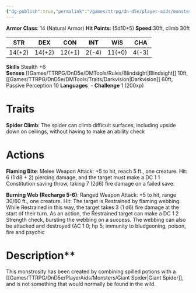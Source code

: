 ```yaml
---
{"dg-publish":true,"permalink":"/games/ttrpg/dn-d5e/player-aids/monsters/giant-inferno-spider/","tags":["TTRPG/DND/5e","StatBlock"],"noteIcon":""}
---
```



**Armor Class**: 14 (Natural Armor)
**Hit Points**:  (5d10+5)
**Speed**:30ft, climb 30ft

|  STR   | DEX    | CON | INT| WIS | CHA |
| --- | --- | --- | --- | --- | --- | 
| 14(+2)  |  14(+2)   | 12(+1)     | 2(-4) | 11(+0) |  4(-3)|

**Skills** Stealth +6
**Senses** [[Games/TTRPG/DnD5e/DMTools/Rules/Blindsight\|Blindsight]] 10ft, [[Games/TTRPG/DnD5e/DMTools/Traits/Darkvision\|Darkvision]] 60ft, Passive Perception 10
**Languages**   -
**Challenge** 1 (200xp)

# Traits
**Spider Climb**: The spider can climb difficult surfaces, including upside down on ceilings, without having to make an ability check
# Actions
 **Flaming Bite**: Melee Weapon Attack: +5 to hit, reach 5 ft., one creature. Hit: 6 (1 d8 + 2) piercing damage, and the target must make a DC 1 1 Constitution saving throw, taking 7 (2d6) fire damage on a failed save. 
 
 **Burning Web (Recharge 5-6)**: Ranged Weapon Attack: +5 to hit, range 30/60 ft., one creature. Hit: The target is Restrained by flaming webbing. While Restrained in this way, the target takes 3 (1 d6) fire damage at the start of their turn. As an action, the Restrained target can make a DC 1 2 Strength check, bursting the webbing on a success. The webbing can also be attacked and destroyed (AC 1 0; hp 5; immunity to bludgeoning, poison, fire and psychic 


# Description**
This monstrosity has been created by combining spilled potions with a [[Games/TTRPG/DnD5e/PlayerAids/Monsters/Giant Spider\|Giant Spider]], and is not something that would normally be found in the wild. 